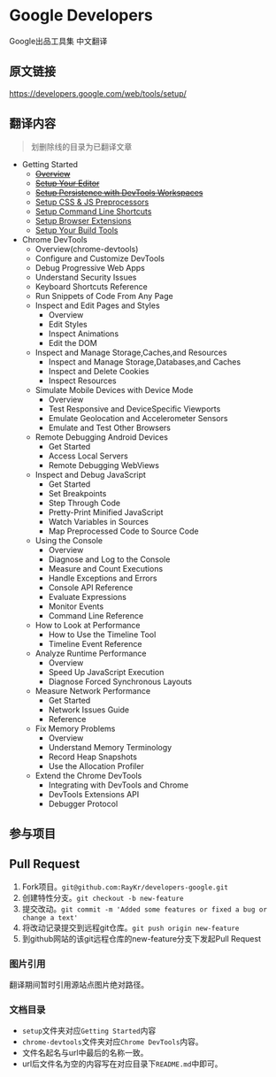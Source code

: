 # Google Developers
Google出品工具集 中文翻译

## 原文链接
https://developers.google.com/web/tools/setup/

## 翻译内容
> 划删除线的目录为已翻译文章

* Getting Started
    * [~~Overview~~](setup)
    * [~~Setup Your Editor~~](setup/setup-editor.md)
    * [~~Setup Persistence with DevTools Workspaces~~](setup/setup-workflow.md)
    * [Setup CSS & JS Preprocessors]()
    * [Setup Command Line Shortcuts]()
    * [Setup Browser Extensions]()
    * [Setup Your Build Tools]()
* Chrome DevTools
    * Overview(chrome-devtools)
    * Configure and Customize DevTools
    * Debug Progressive Web Apps
    * Understand Security Issues
    * Keyboard Shortcuts Reference
    * Run Snippets of Code From Any Page
    * Inspect and Edit Pages and Styles
        * Overview
        * Edit Styles
        * Inspect Animations
        * Edit the DOM
    * Inspect and Manage Storage,Caches,and Resources
        * Inspect and Manage Storage,Databases,and Caches
        * Inspect and Delete Cookies
        * Inspect Resources
    * Simulate Mobile Devices with Device Mode
        * Overview
        * Test Responsive and DeviceSpecific Viewports
        * Emulate Geolocation and Accelerometer Sensors
        * Emulate and Test Other Browsers
    * Remote Debugging Android Devices
        * Get Started
        * Access Local Servers
        * Remote Debugging WebViews
    * Inspect and Debug JavaScript
        * Get Started
        * Set Breakpoints
        * Step Through Code
        * Pretty-Print Minified JavaScript
        * Watch Variables in Sources
        * Map Preprocessed Code to Source Code
    * Using the Console
        * Overview
        * Diagnose and Log to the Console
        * Measure and Count Executions
        * Handle Exceptions and Errors
        * Console API Reference
        * Evaluate Expressions
        * Monitor Events
        * Command Line Reference
    * How to Look at Performance
        * How to Use the Timeline Tool
        * Timeline Event Reference
    * Analyze Runtime Performance
        * Overview
        * Speed Up JavaScript Execution
        * Diagnose Forced Synchronous Layouts
    * Measure Network Performance
        * Get Started
        * Network Issues Guide
        * Reference
    * Fix Memory Problems
        * Overview
        * Understand Memory Terminology
        * Record Heap Snapshots
        * Use the Allocation Profiler
    * Extend the Chrome DevTools
        * Integrating with DevTools and Chrome
        * DevTools Extensions API
        * Debugger Protocol

## 参与项目

## Pull Request
1. Fork项目。`git@github.com:RayKr/developers-google.git`
2. 创建特性分支。`git checkout -b new-feature`
3. 提交改动。`git commit -m 'Added some features or fixed a bug or change a text'`
4. 将改动记录提交到远程git仓库。`git push origin new-feature`
5. 到github网站的该git远程仓库的new-feature分支下发起Pull Request

### 图片引用
翻译期间暂时引用源站点图片绝对路径。

### 文档目录
* `setup`文件夹对应`Getting Started`内容
* `chrome-devtools`文件夹对应`Chrome DevTools`内容。
* 文件名起名与url中最后的名称一致。
* url后文件名为空的内容写在对应目录下`README.md`中即可。

